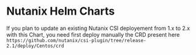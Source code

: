 # Nutanix Helm Charts

If you plan to update an existing Nutanix CSI deployement from 1.x to 2.x with this Chart, 
you need first deploy manually the CRD present here `https://github.com/nutanix/csi-plugin/tree/release-2.1/deploy/Centos/crd`
